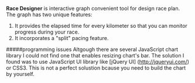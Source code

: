 **Race Designer** is interactive graph convenient tool for design race plan.   
The graph has two unique features:  
1) It provides the elapsed time for every kilometer so that you can monitor progress during your race.  
2) It incorporates a "split" pacing feature.

#####programming issues
Altgough there are several JavaScript chart library I could not find one that enables resizing chart's bar. The solution I found was to use JavaScript UI library like [jQuery UI] (http://jqueryui.com/) or CSS3. This is not a perfect solustion bcause you need to build the chart by yourself.     
